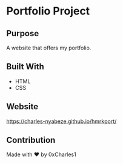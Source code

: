 # Portfolio Project
## Purpose
A website that offers my portfolio.
## Built With
* HTML
* CSS
## Website
https://charles-nyabeze.github.io/hmrkport/
## Contribution
Made with :heart: by 0xCharles1
